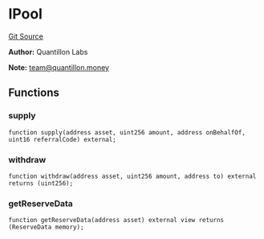 # IPool
[Git Source](https://github.com/Quantillon-Labs/smart-contracts/quantillon-protocol/blob/3822e8b8c39dab806b39c3963ee691f29eecba69/src/core/vaults/AaveVault.sol)

**Author:**
Quantillon Labs

**Note:**
team@quantillon.money


## Functions
### supply


```solidity
function supply(address asset, uint256 amount, address onBehalfOf, uint16 referralCode) external;
```

### withdraw


```solidity
function withdraw(address asset, uint256 amount, address to) external returns (uint256);
```

### getReserveData


```solidity
function getReserveData(address asset) external view returns (ReserveData memory);
```


